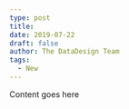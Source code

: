 ```yaml
---
type: post
title:
date: 2019-07-22
draft: false
author: The DataDesign Team
tags:
  - New
---
```


Content goes here
